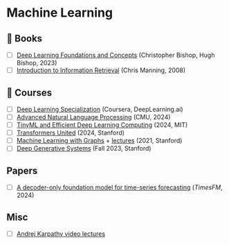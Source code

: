 # Machine Learning

## 📖 Books

- [ ] [Deep Learning Foundations and Concepts](https://www.bishopbook.com/) (Christopher Bishop, Hugh Bishop, 2023)
- [ ] [Introduction to Information Retrieval](https://www.goodreads.com/book/show/3278309-introduction-to-information-retrieval) (Chris Manning, 2008)

## 🎥 Courses

- [ ] [Deep Learning Specialization](https://www.deeplearning.ai/courses/deep-learning-specialization/) (Coursera, DeepLearning.ai)
- [ ] [Advanced Natural Language Processing](https://phontron.com/class/anlp-fall2024/) (CMU, 2024)
- [ ] [TinyML and Efficient Deep Learning Computing](https://hanlab.mit.edu/courses/2023-fall-65940) (2024, MIT)
- [ ] [Transformers United](https://web.stanford.edu/class/cs25/) (2024, Stanford)
- [ ] [Machine Learning with Graphs](https://snap.stanford.edu/class/cs224w-2021/) + [lectures](https://www.youtube.com/playlist?list=PLoROMvodv4rOP-ImU-O1rYRg2RFxomvFp) (2021, Stanford)
- [ ] [Deep Generative Systems](https://www.youtube.com/playlist?list=PLoROMvodv4rPOWA-omMM6STXaWW4FvJT8) (Fall 2023, Stanford)

## Papers

- [ ] [A decoder-only foundation model for time-series forecasting](https://research.google/blog/a-decoder-only-foundation-model-for-time-series-forecasting/)
  (_TimesFM_, 2024)

## Misc

- [ ] [Andrej Karpathy video lectures](https://www.youtube.com/@AndrejKarpathy/videos)
